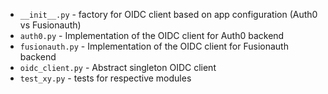 - `__init__.py` - factory for OIDC client based on app configuration (Auth0 vs Fusionauth)
- `auth0.py` - Implementation of the OIDC client for Auth0 backend
- `fusionauth.py` - Implementation of the OIDC client for Fusionauth backend
- `oidc_client.py` - Abstract singleton OIDC client 
- `test_xy.py` - tests for respective modules
